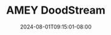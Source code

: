 --- 
title: "AMEY  DoodStream"
description: "video bokeh AMEY  DoodStream simontox full  "
date: 2024-08-01T09:15:01-08:00
file_code: "1hhwhni7cug8"
draft: false
cover: "8zyp0x7lnlxqzshc.jpg"
tags: ["AMEY", "DoodStream", "bokep-indo", "bokep-viral", "bokep-ig"]
length: 1826
fld_id: "1483135"
foldername: "Amey"
categories: ["Amey"]
views: 0
---